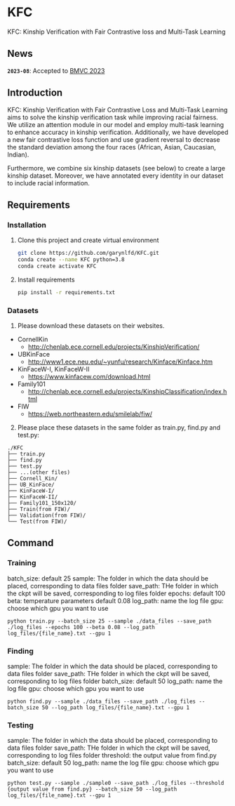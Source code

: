 # KFC

KFC: Kinship Verification with Fair Contrastive loss and Multi-Task Learning

## News
**`2023-08`**: Accepted to [BMVC 2023](https://bmvc2023.org/)

## Introduction
KFC: Kinship Verification with Fair Contrastive Loss and Multi-Task Learning aims to solve the kinship verification task while improving racial fairness. We utilize an attention module in our model and employ multi-task learning to enhance accuracy in kinship verification. Additionally, we have developed a new fair contrastive loss function and use gradient reversal to decrease the standard deviation among the four races (African, Asian, Caucasian, Indian).

Furthermore, we combine six kinship datasets (see below) to create a large kinship dataset. Moreover, we have annotated every identity in our dataset to include racial information.

## Requirements
### Installation
1. Clone this project and create virtual environment
    ```bash
    git clone https://github.com/garynlfd/KFC.git
    conda create --name KFC python=3.8
    conda create activate KFC
    ```
2. Install requirements
    ```bash
    pip install -r requirements.txt
    ```
### Datasets
1. Please download these datasets on their websites.
+  CornellKin
    + http://chenlab.ece.cornell.edu/projects/KinshipVerification/
+  UBKinFace
    + http://www1.ece.neu.edu/~yunfu/research/Kinface/Kinface.htm
+  KinFaceW-I, KinFaceW-II
    + https://www.kinfacew.com/download.html
+  Family101
    + http://chenlab.ece.cornell.edu/projects/KinshipClassification/index.html
+  FIW
    + https://web.northeastern.edu/smilelab/fiw/
2. Please place these datasets in the same folder as train.py, find.py and test.py:
```text
./KFC
├── train.py
├── find.py
├── test.py
├── ...(other files)
├── Cornell_Kin/
├── UB_KinFace/
├── KinFaceW-I/
├── KinFaceW-II/
├── Family101_150x120/
├── Train(from FIW)/
├── Validation(from FIW)/
└── Test(from FIW)/
```
## Command
### Training
>>
batch_size: default 25
sample: The folder in which the data should be placed, corresponding to data files folder
save_path: THe folder in which the ckpt will be saved, corresponding to log files folder
epochs: default 100
beta: temperature parameters default 0.08
log_path: name the log file
gpu: choose which gpu you want to use
```
python train.py --batch_size 25 --sample ./data_files --save_path ./log_files --epochs 100 --beta 0.08 --log_path log_files/{file_name}.txt --gpu 1
```
### Finding
>>
sample: The folder in which the data should be placed, corresponding to data files folder
save_path: THe folder in which the ckpt will be saved, corresponding to log files folder
batch_size: default 50
log_path: name the log file
gpu: choose which gpu you want to use
```
python find.py --sample ./data_files --save_path ./log_files --batch_size 50 --log_path log_files/{file_name}.txt --gpu 1
```

### Testing
>>
sample: The folder in which the data should be placed, corresponding to data files folder
save_path: THe folder in which the ckpt will be saved, corresponding to log files folder
threshold: the output value from find.py
batch_size: default 50
log_path: name the log file
gpu: choose which gpu you want to use
```
python test.py --sample ./sample0 --save_path ./log_files --threshold {output value from find.py} --batch_size 50 --log_path log_files/{file_name}.txt --gpu 1
```
